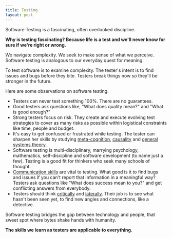 ```yaml
---
title: Testing
layout: post
---
```

Software Testing is a fascinating, often overlooked discipline.

**Why is testing fascinating?  Because life is a test and we'll never know for sure if we're right or wrong.**

We navigate complexity. We seek to make sense of what we perceive. Software testing is analogous to our everyday quest for meaning.

To test software is to examine complexity.  The tester's intent is to find issues and bugs before they bite. Testers break things now so they'll be stronger in the future.

Here are some observations on software testing.

  - Testers can never test something 100%.  There are no guarantees.
  - Good testers ask questions like, "What does quality mean?" and "What is good enough?"
  - Strong testers focus on risk.  They create and execute evolving test strategies to cover as many risks as possible within logistical constraints like time, people and budget.
  - It's easy to get confused or frustrated while testing. The tester can sharpen her skills by studying [meta-cognition]({{site.url}}/metacognition), [causality]({{site.url}}/causality) and [general systems theory]({{site.url}}/book-notes/an-introduction-to-general-systems-thinking).
  - Software testing is multi-disciplinary, marrying  psychology, mathematics, self-discipline and software development (to name just a few). Testing is a good fit for thinkers who seek many schools of thought.
  - [Communication skills]({{site.url}}/have-a-point) are vital to testing.  What good is it to find bugs and issues if you can't report that information in a meaningful way? Testers ask questions like "What does success mean to you?" and get conflicting answers from everybody.
  - Testers should think [critically]({{site.url}}/book-notes/tools-of-critical-thinking) and [laterally]({{site.url}}/lateral-thinking). Their job is to see what hasn't been seen yet, to find new angles and connections, like a detective.

Software testing bridges the gap between technology and people, that sweet spot where bytes shake hands with humanity.

**The skills we learn as testers are applicable to everything.**
